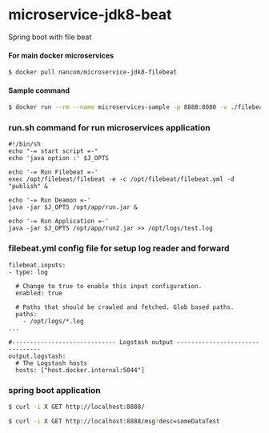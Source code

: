 # microservice-jdk8-beat
Spring boot with file beat
#### For main docker microservices
```bash
$ docker pull nancom/microservice-jdk8-filebeat
```

#### Sample command 
```bash
$ docker run --rm --name microservices-sample -p 8888:8080 -v ./filebeat.yml:/opt/filebeat/filebeat.yml -v ./run.sh:/opt/app/run.sh -v ./gs-spring-boot-0.1.0.jar:/opt/app/run.jar -v /tmp/logs/:/opt/logs/ nancom/microservice-jdk8-filebeat
```


### run.sh command for run microservices application 
```
#!/bin/sh
echo "-= start script =-"
echo 'java option :' $J_OPTS

echo '-= Run Filebeat =-'
exec /opt/filebeat/filebeat -e -c /opt/filebeat/filebeat.yml -d "publish" &

echo '-= Run Deamon =-'
java -jar $J_OPTS /opt/app/run.jar &

echo '-= Run Application =-'
java -jar $J_OPTS /opt/app/run2.jar >> /opt/logs/test.log
```



### filebeat.yml config file for setup log reader and forward 
```
filebeat.inputs:
- type: log

  # Change to true to enable this input configuration.
  enabled: true

  # Paths that should be crawled and fetched. Glob based paths.
  paths:
    - /opt/logs/*.log
...

#----------------------------- Logstash output --------------------------------
output.logstash:
  # The Logstash hosts
  hosts: ["host.docker.internal:5044"]

```

### spring boot application 
```bash
$ curl -i X GET http://localhost:8888/
```
```bash
$ curl -i X GET http://localhost:8888/msg?desc=someDataTest
```